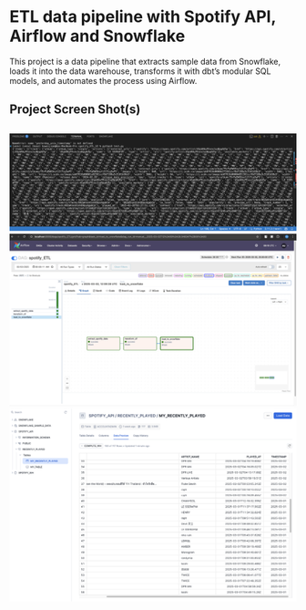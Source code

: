 # ETL data pipeline with Spotify API, Airflow and Snowflake

This project is a data pipeline that extracts sample data from Snowflake, loads it into the data warehouse, transforms it with dbt’s modular SQL models, and automates the process using Airflow.

## Project Screen Shot(s)
![SpotifyAPIResponse](https://github.com/Paul-Ho-Wei-Jian/Spotify_ETL/blob/master/SpotifyAPIResponse.png)
![Airflow_DAG](https://github.com/Paul-Ho-Wei-Jian/Spotify_ETL/blob/master/AirflowDag.png)
![Snowflake](https://github.com/Paul-Ho-Wei-Jian/Spotify_ETL/blob/master/snowflake.png)
---
